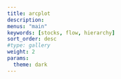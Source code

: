 ```yaml
---
title: arcplot
description:
menus: "main"
keywords: [stocks, flow, hierarchy]
sort_order: desc
#type: gallery
weight: 2
params:
  theme: dark
---
```

